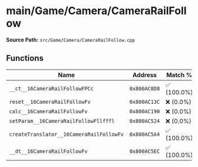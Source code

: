 # main/Game/Camera/CameraRailFollow

**Source Path:** `src/Game/Camera/CameraRailFollow.cpp`

## Functions

| Name | Address | Match % |
|------|---------|---------|
| `__ct__16CameraRailFollowFPCc` | `0x800AC0D8` | :white_check_mark: (100.0%) |
| `reset__16CameraRailFollowFv` | `0x800AC13C` | :x: (0.0%) |
| `calc__16CameraRailFollowFv` | `0x800AC190` | :x: (0.0%) |
| `setParam__16CameraRailFollowFllfffl` | `0x800AC524` | :x: (0.0%) |
| `createTranslator__16CameraRailFollowFv` | `0x800AC5A4` | :white_check_mark: (100.0%) |
| `__dt__16CameraRailFollowFv` | `0x800AC5EC` | :white_check_mark: (100.0%) |